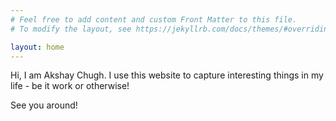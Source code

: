 ```yaml
---
# Feel free to add content and custom Front Matter to this file.
# To modify the layout, see https://jekyllrb.com/docs/themes/#overriding-theme-defaults

layout: home
---
```


Hi, I am Akshay Chugh.
I use this website to capture interesting things in my life - be it work or otherwise!

See you around!
